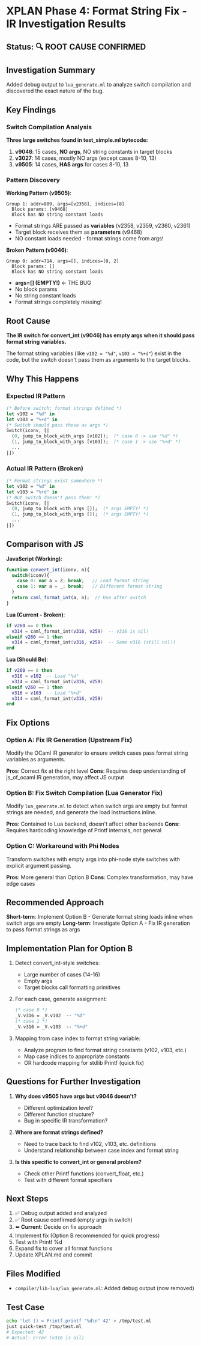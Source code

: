 # XPLAN Phase 4: Format String Fix - IR Investigation Results

## Status: 🔍 ROOT CAUSE CONFIRMED

## Investigation Summary

Added debug output to `lua_generate.ml` to analyze switch compilation and discovered the exact nature of the bug.

## Key Findings

### Switch Compilation Analysis

**Three large switches found in test_simple.ml bytecode:**

1. **v9046**: 15 cases, **NO args**, NO string constants in target blocks
2. **v3027**: 14 cases, mostly NO args (except cases 8-10, 13)
3. **v9505**: 14 cases, **HAS args** for cases 8-10, 13

### Pattern Discovery

**Working Pattern (v9505)**:
```
Group 1: addr=809, args=[v2358], indices=[8]
  Block params: [v9468]
  Block has NO string constant loads
```
- Format strings ARE passed as **variables** (v2358, v2359, v2360, v2361)
- Target block receives them as **parameters** (v9468)
- NO constant loads needed - format strings come from args!

**Broken Pattern (v9046)**:
```
Group 0: addr=714, args=[], indices=[0, 2]
  Block params: []
  Block has NO string constant loads
```
- **args=[] (EMPTY!)**  ← THE BUG
- No block params
- No string constant loads
- Format strings completely missing!

## Root Cause

**The IR switch for convert_int (v9046) has empty args when it should pass format string variables.**

The format string variables (like `v102 = "%d"`, `v103 = "%+d"`) exist in the code, but the switch doesn't pass them as arguments to the target blocks.

## Why This Happens

### Expected IR Pattern
```ocaml
(* Before switch: format strings defined *)
let v102 = "%d" in
let v103 = "%+d" in
(* Switch should pass these as args *)
Switch(iconv, [|
  (0, jump_to_block_with_args [v102]);  (* case 0 -> use "%d" *)
  (1, jump_to_block_with_args [v103]);  (* case 1 -> use "%+d" *)
  ...
|])
```

### Actual IR Pattern (Broken)
```ocaml
(* Format strings exist somewhere *)
let v102 = "%d" in
let v103 = "%+d" in
(* But switch doesn't pass them! *)
Switch(iconv, [|
  (0, jump_to_block_with_args []);  (* args EMPTY! *)
  (1, jump_to_block_with_args []);  (* args EMPTY! *)
  ...
|])
```

## Comparison with JS

**JavaScript (Working)**:
```javascript
function convert_int(iconv, n){
  switch(iconv){
    case 0: var a = Z; break;   // Load format string
    case 1: var a = _; break;   // Different format string
  }
  return caml_format_int(a, n);  // Use after switch
}
```

**Lua (Current - Broken)**:
```lua
if v260 == 0 then
  v314 = caml_format_int(v316, v259)  -- v316 is nil!
elseif v260 == 1 then
  v314 = caml_format_int(v316, v259)  -- Same v316 (still nil!)
end
```

**Lua (Should Be)**:
```lua
if v260 == 0 then
  v316 = v102  -- Load "%d"
  v314 = caml_format_int(v316, v259)
elseif v260 == 1 then
  v316 = v103  -- Load "%+d"
  v314 = caml_format_int(v316, v259)
end
```

## Fix Options

### Option A: Fix IR Generation (Upstream Fix)
Modify the OCaml IR generator to ensure switch cases pass format string variables as arguments.

**Pros**: Correct fix at the right level
**Cons**: Requires deep understanding of js_of_ocaml IR generation, may affect JS output

### Option B: Fix Switch Compilation (Lua Generator Fix)
Modify `lua_generate.ml` to detect when switch args are empty but format strings are needed, and generate the load instructions inline.

**Pros**: Contained to Lua backend, doesn't affect other backends
**Cons**: Requires hardcoding knowledge of Printf internals, not general

### Option C: Workaround with Phi Nodes
Transform switches with empty args into phi-node style switches with explicit argument passing.

**Pros**: More general than Option B
**Cons**: Complex transformation, may have edge cases

## Recommended Approach

**Short-term**: Implement Option B - Generate format string loads inline when switch args are empty
**Long-term**: Investigate Option A - Fix IR generation to pass format strings as args

## Implementation Plan for Option B

1. Detect convert_int-style switches:
   - Large number of cases (14-16)
   - Empty args
   - Target blocks call formatting primitives

2. For each case, generate assignment:
   ```ocaml
   (* case 0 *)
   _V.v316 = _V.v102  -- "%d"
   (* case 1 *)
   _V.v316 = _V.v103  -- "%+d"
   ```

3. Mapping from case index to format string variable:
   - Analyze program to find format string constants (v102, v103, etc.)
   - Map case indices to appropriate constants
   - OR hardcode mapping for stdlib Printf (quick fix)

## Questions for Further Investigation

1. **Why does v9505 have args but v9046 doesn't?**
   - Different optimization level?
   - Different function structure?
   - Bug in specific IR transformation?

2. **Where are format strings defined?**
   - Need to trace back to find v102, v103, etc. definitions
   - Understand relationship between case index and format string

3. **Is this specific to convert_int or general problem?**
   - Check other Printf functions (convert_float, etc.)
   - Test with different format specifiers

## Next Steps

1. ✅ Debug output added and analyzed
2. ✅ Root cause confirmed (empty args in switch)
3. ⬅️ **Current**: Decide on fix approach
4. Implement fix (Option B recommended for quick progress)
5. Test with Printf %d
6. Expand fix to cover all format functions
7. Update XPLAN.md and commit

## Files Modified

- `compiler/lib-lua/lua_generate.ml`: Added debug output (now removed)

## Test Case

```bash
echo 'let () = Printf.printf "%d\n" 42' > /tmp/test.ml
just quick-test /tmp/test.ml
# Expected: 42
# Actual: Error (v316 is nil)
```
